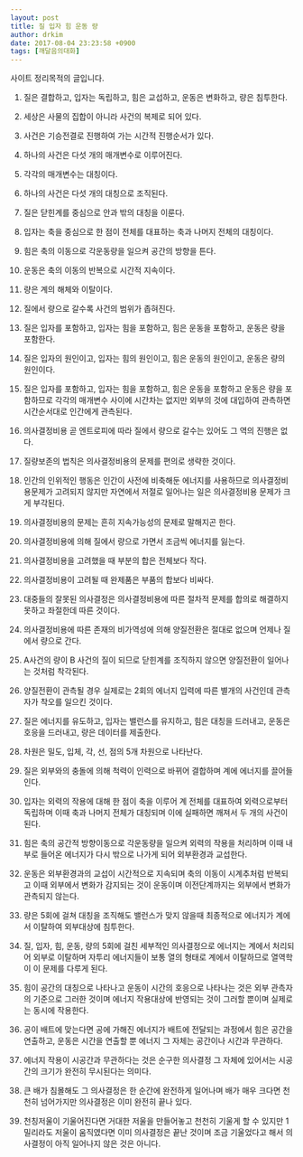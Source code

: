 ```yaml
---
layout: post
title: 질 입자 힘 운동 량
author: drkim
date: 2017-08-04 23:23:58 +0900
tags: [깨달음의대화]
---
```

사이트 정리목적의 글입니다.

  


   


1. 질은 결합하고, 입자는 독립하고, 힘은 교섭하고, 운동은 변화하고, 량은 침투한다. 

  


2. 세상은 사물의 집합이 아니라 사건의 복제로 되어 있다. 

  


3. 사건은 기승전결로 진행하여 가는 시간적 진행순서가 있다. 

  


4. 하나의 사건은 다섯 개의 매개변수로 이루어진다. 

  


5. 각각의 매개변수는 대칭이다.

  


6. 하나의 사건은 다섯 개의 대칭으로 조직된다.

  


7. 질은 닫힌계를 중심으로 안과 밖의 대칭을 이룬다.

  


8. 입자는 축을 중심으로 한 점이 전체를 대표하는 축과 나머지 전체의 대칭이다.

  


9. 힘은 축의 이동으로 각운동량을 일으켜 공간의 방향을 튼다.

  


10. 운동은 축의 이동의 반복으로 시간적 지속이다.

  


11. 량은 계의 해체와 이탈이다.

  


12. 질에서 량으로 갈수록 사건의 범위가 좁혀진다.

  


13. 질은 입자를 포함하고, 입자는 힘을 포함하고, 힘은 운동을 포함하고, 운동은 량을 포함한다. 

  


14. 질은 입자의 원인이고, 입자는 힘의 원인이고, 힘은 운동의 원인이고, 운동은 량의 원인이다. 

  


15. 질은 입자를 포함하고, 입자는 힘을 포함하고, 힘은 운동을 포함하고 운동은 량을 포함하므로 각각의 매개변수 사이에 시간차는 없지만 외부의 것에 대입하여 관측하면 시간순서대로 인간에게 관측된다.

  


16. 의사결정비용 곧 엔트로피에 따라 질에서 량으로 갈수는 있어도 그 역의 진행은 없다. 

  


17. 질량보존의 법칙은 의사결정비용의 문제를 편의로 생략한 것이다. 

  


18. 인간의 인위적인 행동은 인간이 사전에 비축해둔 에너지를 사용하므로 의사결정비용문제가 고려되지 않지만 자연에서 저절로 일어나는 일은 의사결정비용 문제가 크게 부각된다. 

  


19. 의사결정비용의 문제는 흔히 지속가능성의 문제로 말해지곤 한다. 

  


20. 의사결정비용에 의해 질에서 량으로 가면서 조금씩 에너지를 잃는다. 

  


21. 의사결정비용을 고려했을 때 부분의 합은 전체보다 작다. 

  


22. 의사결정비용이 고려될 때 완제품은 부품의 합보다 비싸다. 

  


23. 대중들의 잘못된 의사결정은 의사결정비용에 따른 절차적 문제를 합의로 해결하지 못하고 좌절한데 따른 것이다. 

  


24. 의사결정비용에 따른 존재의 비가역성에 의해 양질전환은 절대로 없으며 언제나 질에서 량으로 간다.

  


25. A사건의 량이 B 사건의 질이 되므로 닫힌계를 조직하지 않으면 양질전환이 일어나는 것처럼 착각된다.

  


26. 양질전환이 관측될 경우 실제로는 2회의 에너지 입력에 따른 별개의 사건인데 관측자가 착오를 일으킨 것이다.

  


27. 질은 에너지를 유도하고, 입자는 밸런스를 유지하고, 힘은 대칭을 드러내고, 운동은 호응을 드러내고, 량은 데이터를 제출한다.

  


28. 차원은 밀도, 입체, 각, 선, 점의 5개 차원으로 나타난다. 

  


29. 질은 외부와의 충돌에 의해 척력이 인력으로 바뀌어 결합하며 계에 에너지를 끌어들인다. 

  


30. 입자는 외력의 작용에 대해 한 점이 축을 이루어 계 전체를 대표하여 외력으로부터 독립하며 이때 축과 나머지 전체가 대칭되며 이에 실패하면 깨져서 두 개의 사건이 된다. 

  


31. 힘은 축의 공간적 방향이동으로 각운동량을 일으켜 외력의 작용을 처리하며 이때 내부로 들어온 에너지가 다시 밖으로 나가게 되어 외부환경과 교섭한다. 

  


32. 운동은 외부환경과의 교섭이 시간적으로 지속되며 축의 이동이 시계추처럼 반복되고 이때 외부에서 변화가 감지되는 것이 운동이며 이전단계까지는 외부에서 변화가 관측되지 않는다. 

  


33. 량은 5회에 걸쳐 대칭을 조직해도 밸런스가 맞지 않을때 최종적으로 에너지가 계에서 이탈하여 외부대상에 침투한다. 

  


34. 질, 입자, 힘, 운동, 량의 5회에 걸친 세부적인 의사결정으로 에너지는 계에서 처리되어 외부로 이탈하며 자투리 에너지들이 보통 열의 형태로 계에서 이탈하므로 열역학이 이 문제를 다루게 된다.

  


35. 힘이 공간의 대칭으로 나타나고 운동이 시간의 호응으로 나타나는 것은 외부 관측자의 기준으로 그러한 것이며 에너지 작용대상에 반영되는 것이 그러할 뿐이며 실제로는 동시에 작용한다.

  


36. 공이 배트에 맞는다면 공에 가해진 에너지가 배트에 전달되는 과정에서 힘은 공간을 연출하고, 운동은 시간을 연출할 뿐 에너지 그 자체는 공간이나 시간과 무관하다. 

  


37. 에너지 작용이 시공간과 무관하다는 것은 순구한 의사결정 그 자체에 있어서는 시공간의 크기가 완전히 무시된다는 의미다. 

  


38. 큰 배가 침몰해도 그 의사결정은 한 순간에 완전하게 일어나며 배가 매우 크다면 천천히 넘어가지만 의사결정은 이미 완전히 끝나 있다.

  


39. 천칭저울이 기울어진다면 거대한 저울을 만들어놓고 천천히 기울게 할 수 있지만 1밀리라도 저울이 움직였다면 이미 의사결정은 끝난 것이며 조금 기울었다고 해서 의사결정이 아직 일어나지 않은 것은 아니다.